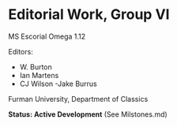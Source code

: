 # Editorial Work, Group VI

MS Escorial Omega 1.12

Editors:

- W. Burton
- Ian Martens 
- CJ Wilson
-Jake Burrus


Furman University, Department of Classics

**Status: Active Development** (See Milstones.md)
